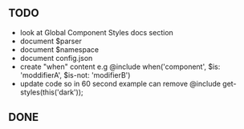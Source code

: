 ## TODO

* look at Global Component Styles docs section
* document $parser
* document $namespace
* document config.json
* create "when" content e.g @include when('component', $is: 'moddifierA', $is-not: 'modifierB')
* update code so in 60 second example can remove  @include get-styles(this('dark'));

## DONE